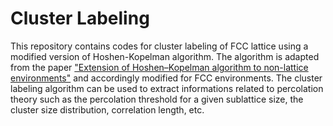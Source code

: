 # Cluster Labeling
This repository contains codes for cluster labeling of FCC lattice using a modified version of Hoshen-Kopelman algorithm. The algorithm is adapted from the paper ["Extension of Hoshen–Kopelman algorithm to non-lattice environments"](https://doi.org/10.1016/S0378-4371(02)01586-8) and accordingly modified for FCC environments. The cluster labeling algorithm can be used to extract informations related to percolation theory such as the percolation threshold for a given sublattice size, the cluster size distribution, correlation length, etc.
